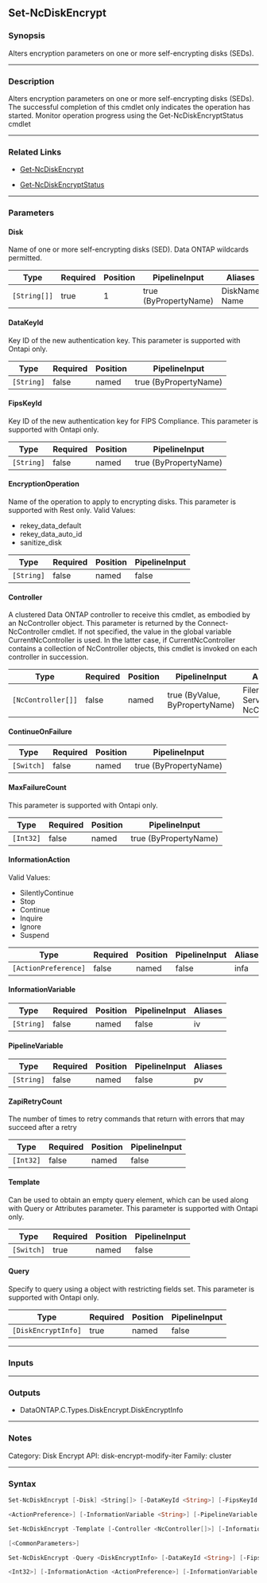 Set-NcDiskEncrypt
-----------------

### Synopsis
Alters encryption parameters on one or more self-encrypting disks (SEDs).

---

### Description

Alters encryption parameters on one or more self-encrypting disks (SEDs). The successful completion of this cmdlet only indicates the operation has started. Monitor operation progress using the Get-NcDiskEncryptStatus cmdlet

---

### Related Links
* [Get-NcDiskEncrypt](Get-NcDiskEncrypt)

* [Get-NcDiskEncryptStatus](Get-NcDiskEncryptStatus)

---

### Parameters
#### **Disk**
Name of one or more self-encrypting disks (SED). Data ONTAP wildcards permitted.

|Type        |Required|Position|PipelineInput        |Aliases          |
|------------|--------|--------|---------------------|-----------------|
|`[String[]]`|true    |1       |true (ByPropertyName)|DiskName<br/>Name|

#### **DataKeyId**
Key ID of the new authentication key. This parameter is supported with Ontapi only.

|Type      |Required|Position|PipelineInput        |
|----------|--------|--------|---------------------|
|`[String]`|false   |named   |true (ByPropertyName)|

#### **FipsKeyId**
Key ID of the new authentication key for FIPS Compliance. This parameter is supported with Ontapi only.

|Type      |Required|Position|PipelineInput        |
|----------|--------|--------|---------------------|
|`[String]`|false   |named   |true (ByPropertyName)|

#### **EncryptionOperation**
Name of the operation to apply to encrypting disks. This parameter is supported with Rest only.
Valid Values:

* rekey_data_default
* rekey_data_auto_id
* sanitize_disk

|Type      |Required|Position|PipelineInput|
|----------|--------|--------|-------------|
|`[String]`|false   |named   |false        |

#### **Controller**
A clustered Data ONTAP controller to receive this cmdlet, as embodied by an NcController object.  This parameter is returned by the Connect-NcController cmdlet.  If not specified, the value in the global variable CurrentNcController is used.  In the latter case, if CurrentNcController contains a collection of NcController objects, this cmdlet is invoked on each controller in succession.

|Type              |Required|Position|PipelineInput                 |Aliases                          |
|------------------|--------|--------|------------------------------|---------------------------------|
|`[NcController[]]`|false   |named   |true (ByValue, ByPropertyName)|Filer<br/>Server<br/>NcController|

#### **ContinueOnFailure**

|Type      |Required|Position|PipelineInput        |
|----------|--------|--------|---------------------|
|`[Switch]`|false   |named   |true (ByPropertyName)|

#### **MaxFailureCount**
This parameter is supported with Ontapi only.

|Type     |Required|Position|PipelineInput        |
|---------|--------|--------|---------------------|
|`[Int32]`|false   |named   |true (ByPropertyName)|

#### **InformationAction**

Valid Values:

* SilentlyContinue
* Stop
* Continue
* Inquire
* Ignore
* Suspend

|Type                |Required|Position|PipelineInput|Aliases|
|--------------------|--------|--------|-------------|-------|
|`[ActionPreference]`|false   |named   |false        |infa   |

#### **InformationVariable**

|Type      |Required|Position|PipelineInput|Aliases|
|----------|--------|--------|-------------|-------|
|`[String]`|false   |named   |false        |iv     |

#### **PipelineVariable**

|Type      |Required|Position|PipelineInput|Aliases|
|----------|--------|--------|-------------|-------|
|`[String]`|false   |named   |false        |pv     |

#### **ZapiRetryCount**
The number of times to retry commands that return with errors that may succeed after a retry

|Type     |Required|Position|PipelineInput|
|---------|--------|--------|-------------|
|`[Int32]`|false   |named   |false        |

#### **Template**
Can be used to obtain an empty query element, which can be used along with Query or Attributes parameter. This parameter is supported with Ontapi only.

|Type      |Required|Position|PipelineInput|
|----------|--------|--------|-------------|
|`[Switch]`|true    |named   |false        |

#### **Query**
Specify to query using a object with restricting fields set. This parameter is supported with Ontapi only.

|Type               |Required|Position|PipelineInput|
|-------------------|--------|--------|-------------|
|`[DiskEncryptInfo]`|true    |named   |false        |

---

### Inputs

---

### Outputs
* DataONTAP.C.Types.DiskEncrypt.DiskEncryptInfo

---

### Notes
Category: Disk Encrypt
API: disk-encrypt-modify-iter
Family: cluster

---

### Syntax
```PowerShell
Set-NcDiskEncrypt [-Disk] <String[]> [-DataKeyId <String>] [-FipsKeyId <String>] [-Controller <NcController[]>] [-ContinueOnFailure] [-MaxFailureCount <Int32>] [-InformationAction 
```
```PowerShell
<ActionPreference>] [-InformationVariable <String>] [-PipelineVariable <String>] [-ZapiRetryCount <Int32>] [<CommonParameters>]
```
```PowerShell
Set-NcDiskEncrypt -Template [-Controller <NcController[]>] [-InformationAction <ActionPreference>] [-InformationVariable <String>] [-PipelineVariable <String>] [-ZapiRetryCount <Int32>] 
```
```PowerShell
[<CommonParameters>]
```
```PowerShell
Set-NcDiskEncrypt -Query <DiskEncryptInfo> [-DataKeyId <String>] [-FipsKeyId <String>] [-EncryptionOperation <String>] [-Controller <NcController[]>] [-ContinueOnFailure] [-MaxFailureCount 
```
```PowerShell
<Int32>] [-InformationAction <ActionPreference>] [-InformationVariable <String>] [-PipelineVariable <String>] [-ZapiRetryCount <Int32>] [<CommonParameters>]
```
